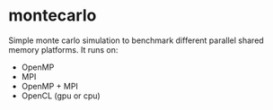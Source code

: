 montecarlo
==========

Simple monte carlo simulation to benchmark different parallel shared memory platforms. It runs on:

- OpenMP
- MPI
- OpenMP + MPI
- OpenCL (gpu or cpu)

